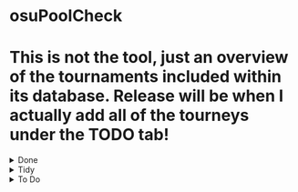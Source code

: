 # osuPoolCheck

# This is not the tool, just an overview of the tournaments included within its database. Release will be when I actually add all of the tourneys under the TODO tab!

<details>
<summary>Done</summary>
ausu taiko 2022 - https://osu.ppy.sh/community/forums/topics/1561998?n=1
  
taiko colosseum

</details>

<details>
<summary>Tidy</summary>
VOT2

onitou taiko cup - https://osu.ppy.sh/community/forums/topics/1924852?n=1

</details>

<details>
<summary>To Do</summary>
TWC/2011

TWC/2012

TWC/3

TWC/2014

TWC/2015

TWC/2016

TWC/2017

TWC/2018

TWC/2019

TWC/2020

TWC/2021

TWC/2022

TWC/2023

TWC/2024

3TWC/1

AOTS/IDTS_1

AOTS/ATS_2018

AOTS/AOTS_1

AOTS/IDTS_2

AOTS/ITBS_1

ATT/2019

ATT/2020

ATT/2021

BTT/4

BTT/5

BTT/6

EUTT/2018

GTS/IGTS_2018

GTS/IGTS_2019

GTS/AGTS_2019

GTS/KGTS_2019

GTS/CGTS_2019

GTS/EGTS_2020

GTS/IGTS_2020

GTS/AGTS_2020

GTS/BGTS_2020

GTS/CGTS_2021

GTS/AGTS_2021

GTS/RGTS_2021

GTS/IGTS_2021

GTS/EGTS_2021

GTS/SGTS_2021

GTS/IGTS_2022

GTS/AGTS_2022

GTS/EGTS_2022

GTS/RGTS_2022

GTS/COEGTS_2023

NSATT/NATT_2018

NSATT/NSATT_2019

NSATT/NSATT_NYE

TCT/v1

TCT/v2

TCT/v3

TCT/v4

TCT/v5

TCT/v6

T_LMS/Shift_1

T_LMS/Shift_2

TSC/1

TSC/2020

TSC/2020_Winter

TW/1

VAF/1

END1

END2

END3

LMS/LMS_STAGE0

OTMT2022

GTMS

NSATT 2021

TART1

TART2

TART3

TART4

SEATC

VOT3

VOT4

TTF

4TWC

T!cl 2022 - https://taikotourney.com/2022/tcl/home

taiko collegiate league 2024 - https://osu.ppy.sh/community/forums/topics/1920449?n=1

CIS middle - https://osu.ppy.sh/community/forums/topics/1554492?n=1

Old Map Fantasy: Taiko Spinoff - https://osu.ppy.sh/community/forums/topics/1482675?n=1

taiko draft masters - https://osu.ppy.sh/community/forums/topics/922531?n=1

nanahira cup - https://osu.ppy.sh/community/forums/topics/1617946?n=1

asian-oceanic taiko showdown - https://osu.ppy.sh/community/forums/topics/928099?n=1

taiko wars - https://osu.ppy.sh/community/forums/topics/813794?n=1

lms4 - https://osu.ppy.sh/community/forums/topics/634615?n=1

lms3 - https://osu.ppy.sh/community/forums/topics/449295?n=1

NSATT 2018

nsatt 2020 - https://osu.ppy.sh/community/forums/topics/1058159?n=1

nsatt 2021 - https://osu.ppy.sh/community/forums/topics/1354479?n=1

nsatt 2024 - https://osu.ppy.sh/community/forums/topics/1938136?n=1

korean rising tournament - https://osu.ppy.sh/community/forums/topics/1700244?n=1

suiji 2023 - https://osu.ppy.sh/community/forums/topics/1787087?n=1

a las pinas - https://osu.ppy.sh/community/forums/topics/1580375?n=1

taiko fr 2019 - https://osu.ppy.sh/community/forums/topics/900423?n=1

taiko fr 2020 - https://osu.ppy.sh/community/forums/topics/1011848?n=1

taiko fr 2021 - https://osu.ppy.sh/community/forums/topics/1222624?n=1

donkat 2.0 - https://osu.ppy.sh/community/forums/topics/665866?n=1

Project Prism

eutt 2021 - https://osu.ppy.sh/community/forums/topics/1354478?n=1

egts 2025

agts 2025 - IN PROGRESS

rgts 2025 - IN PROGRESS

BGTS2020

EUTT2018

COEGTS 2023

tctv3

TSC 2023 Summer - https://osu.ppy.sh/community/forums/topics/1787087?n=1

TSC 2023 - https://gtsosu.com/2023/tsc/home

FM Radio - IN PROGRESS

SGTS 2025 - ANNOUNCED

SUIJI 2025 - ANNOUNCED

TSC 2021 - https://gtsosu.com/2021/tsc/home

lgts - https://gtsosu.com/2021/lgts/home

btt 1 - https://docs.google.com/spreadsheets/d/1tuRfNzBRCAjjHn2NSuaEp-hbgMdK4_0G-TtvbaGN4mg/pubhtml

btt 2 - https://docs.google.com/spreadsheets/d/1f8BLyJHWARQk3n5_iUB-r32pfaVPIJ3Bo3ibtrN9uZI/pubhtml?gid=0&single=true , https://docs.google.com/spreadsheets/d/1f8BLyJHWARQk3n5_iUB-r32pfaVPIJ3Bo3ibtrN9uZI/pubhtml?gid=917828836&single=true , https://docs.google.com/spreadsheets/d/1f8BLyJHWARQk3n5_iUB-r32pfaVPIJ3Bo3ibtrN9uZI/pubhtml?gid=1110224737&single=true , https://docs.google.com/spreadsheets/d/1f8BLyJHWARQk3n5_iUB-r32pfaVPIJ3Bo3ibtrN9uZI/pubhtml?gid=1564479163&single=true , https://docs.google.com/spreadsheets/d/1oTFciPhN3vREmKJguMsUgMn-oMVviD89wgA4dMQ2HV8/pubhtml , https://docs.google.com/spreadsheets/d/e/2PACX-1vTLbvJH8T0RJcoPuwdZ-vq1N3387eC0IhlWolKu0NM6Y4lsXnvMUe9FNBk8x8KLIvJljSvj4aqumHMp/pubhtml 

Btt 7 - https://gtsosu.com/2022/btt/home

btt 8 - https://gtsosu.com/2023/btt/home

btt 3 - https://osu.ppy.sh/community/forums/topics/695681?n=1

btt 9 - https://osu.ppy.sh/community/forums/topics/1918897?n=1

newbie taiko journey 1 - https://osu.ppy.sh/community/forums/topics/1709743?n=1

newbie taiko journey 2 - https://osu.ppy.sh/community/forums/topics/1838639?n=1

ygts 2021 - https://gtsosu.com/2021/ygts/home

ygts 2022 - https://gtsosu.com/2022/ygts/home

ygts 2023 - https://gtsosu.com/2023/ygts/home

ygts 2024 - https://gtsosu.com/2024/ygts/home

midway taiko cup 1 - https://osu.ppy.sh/community/forums/topics/1418090?n=1 

midway taiko cup 2 - https://osu.ppy.sh/community/forums/topics/1629622?n=1

torneo taiko mexico - https://osu.ppy.sh/community/forums/topics/1923688?n=1

taiko mod tournement 1 - https://osu.ppy.sh/community/forums/topics/1400179?n=1

unnamed taiko monthly thing 1 - https://docs.google.com/spreadsheets/u/0/d/1430ql58ki648gM1fTctDI_PANGoa6R6vqAIjMTpVYaw/htmlview

T_LMS/SHIFT_3 - https://docs.google.com/spreadsheets/d/e/2PACX-1vSZhguwky31SituL-y5-yHlUq56qLdWWx7mlFS7JboBALP6f-bsseVG4JbAb3hsfh-PtKDwYwRRlTr4/pubhtml

TMTC - https://docs.google.com/spreadsheets/d/1KwRNuOOrb2ywBiC7wrQpuL80j6tnHu98TKoHaHymlTE/edit?gid=694475622#gid=694475622

BOMB - https://docs.google.com/spreadsheets/d/1W1TcJXZ42WWJF7eZ_06DsVl0a1xK6KUxSW61_HuEBDE/edit?gid=0#gid=0

SMT HD - https://docs.google.com/spreadsheets/d/1dbVeOuAGBsM7U2SAOSwry4d25-ET5jwkyMnglEXc1G8/edit?gid=0#gid=0

Feed the pet - https://osu.ppy.sh/community/forums/topics/1779471?n=1

cozy cup - https://osu.ppy.sh/community/forums/topics/1669025?n=1

taiko intermediate loved tournament - https://osu.ppy.sh/community/forums/topics/1630735?n=1

nanahira cup 2 - https://osu.ppy.sh/community/forums/topics/1774894?n=1

TART 3.5 - https://osu.ppy.sh/community/forums/topics/1771479?n=1

ask sola for these:

MTC BLITZ 1 - 

MTC BLITZ 2 - 

unnamed taiko monthly thing 2 - 
</details>

